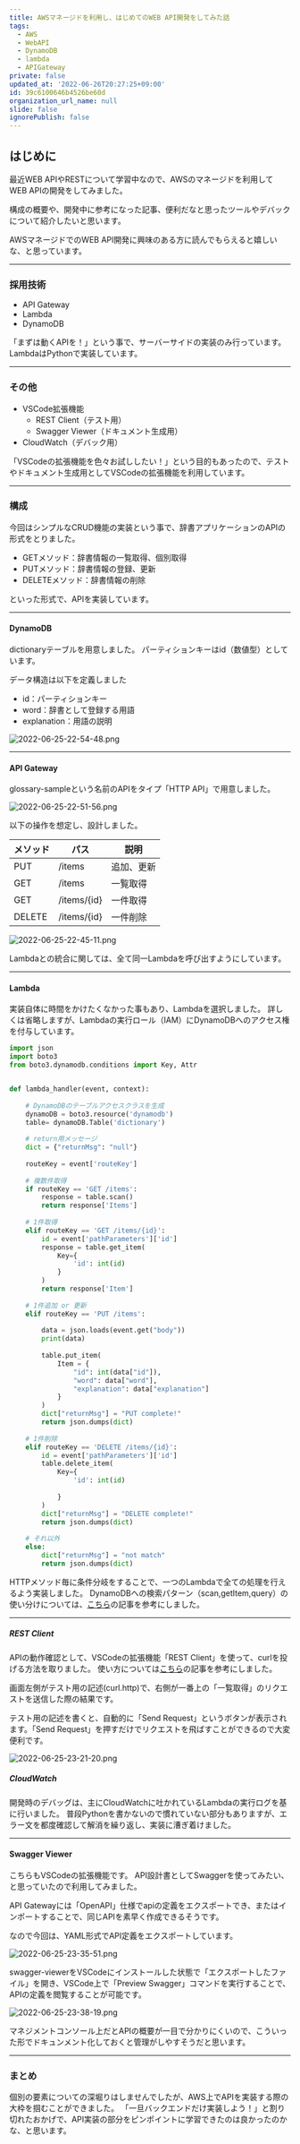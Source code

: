 ```yaml
---
title: AWSマネージドを利用し、はじめてのWEB API開発をしてみた話
tags:
  - AWS
  - WebAPI
  - DynamoDB
  - lambda
  - APIGateway
private: false
updated_at: '2022-06-26T20:27:25+09:00'
id: 39c6100646b4526be60d
organization_url_name: null
slide: false
ignorePublish: false
---
```

## はじめに

最近WEB APIやRESTについて学習中なので、AWSのマネージドを利用してWEB APIの開発をしてみました。  

構成の概要や、開発中に参考になった記事、便利だなと思ったツールやデバックについて紹介したいと思います。

AWSマネージドでのWEB API開発に興味のある方に読んでもらえると嬉しいな、と思っています。

---

### 採用技術

- API Gateway
- Lambda
- DynamoDB

「まずは動くAPIを！」という事で、サーバーサイドの実装のみ行っています。
LambdaはPythonで実装しています。

---

### その他

- VSCode拡張機能
  - REST Client（テスト用）
  - Swagger Viewer（ドキュメント生成用）
- CloudWatch（デバック用）

「VSCodeの拡張機能を色々お試ししたい！」という目的もあったので、テストやドキュメント生成用としてVSCodeの拡張機能を利用しています。

---

### 構成

今回はシンプルなCRUD機能の実装という事で、辞書アプリケーションのAPIの形式をとりました。

- GETメソッド：辞書情報の一覧取得、個別取得
- PUTメソッド：辞書情報の登録、更新
- DELETEメソッド：辞書情報の削除

といった形式で、APIを実装しています。

---

#### DynamoDB

dictionaryテーブルを用意しました。
パーティションキーはid（数値型）としています。

データ構造は以下を定義しました

- id：パーティションキー
- word：辞書として登録する用語
- explanation：用語の説明

![2022-06-25-22-54-48.png](https://qiita-image-store.s3.ap-northeast-1.amazonaws.com/0/411902/4a0a18c6-bc59-f5b3-c284-26137d160a5a.png)

---

#### API Gateway

glossary-sampleという名前のAPIをタイプ「HTTP API」で用意しました。

![2022-06-25-22-51-56.png](https://qiita-image-store.s3.ap-northeast-1.amazonaws.com/0/411902/444a83ab-de2a-4cc4-f342-4d6b085aca71.png)

以下の操作を想定し、設計しました。

|  メソッド  |  パス  |  説明  |
| ---- | ---- | ---- |
|  PUT  |  /items  |  追加、更新  |
|  GET  |  /items |  一覧取得  |
|  GET  |  /items/{id} |  一件取得  |
|  DELETE  |  /items/{id} |  一件削除  |

![2022-06-25-22-45-11.png](https://qiita-image-store.s3.ap-northeast-1.amazonaws.com/0/411902/e635bc9a-27d1-e350-808a-59879ffb7ae4.png)


Lambdaとの統合に関しては、全て同一Lambdaを呼び出すようにしています。

---

#### Lambda

実装自体に時間をかけたくなかった事もあり、Lambdaを選択しました。
詳しくは省略しますが、Lambdaの実行ロール（IAM）にDynamoDBへのアクセス権を付与しています。

```lambda_function.py
import json
import boto3
from boto3.dynamodb.conditions import Key, Attr


def lambda_handler(event, context):
    
    # DynamoDBのテーブルアクセスクラスを生成    
    dynamoDB = boto3.resource('dynamodb')
    table= dynamoDB.Table('dictionary')
    
    # return用メッセージ
    dict = {"returnMsg": "null"}
    
    routeKey = event['routeKey']
    
    # 複数件取得
    if routeKey == 'GET /items':
        response = table.scan()
        return response['Items']
    
    # 1件取得    
    elif routeKey == 'GET /items/{id}':
        id = event['pathParameters']['id']
        response = table.get_item(
            Key={
                'id': int(id)
            }
        )
        return response['Item']
    
    # 1件追加 or 更新
    elif routeKey == 'PUT /items':
        
        data = json.loads(event.get("body"))
        print(data)
        
        table.put_item(
            Item = {
                "id": int(data["id"]),
                "word": data["word"],
                "explanation": data["explanation"]
            }
        )
        dict["returnMsg"] = "PUT complete!"
        return json.dumps(dict)
    
    # 1件削除    
    elif routeKey == 'DELETE /items/{id}':
        id = event['pathParameters']['id']
        table.delete_item(
            Key={
                'id': int(id)
                
            }
        )
        dict["returnMsg"] = "DELETE complete!"
        return json.dumps(dict)
    
    # それ以外
    else:
        dict["returnMsg"] = "not match"
        return json.dumps(dict)
```

HTTPメソッド毎に条件分岐をすることで、一つのLambdaで全ての処理を行えるよう実装しました。
DynamoDBへの検索パターン（scan,getItem,query）の使い分けについては、[こちら](https://qiita.com/UpAllNight/items/a15367ca883ad4588c05)の記事を参考にしました。

---

##### REST Client

APIの動作確認として、VSCodeの拡張機能「REST Client」を使って、curlを投げる方法を取りました。
使い方については[こちら](https://qiita.com/toshi0607/items/c4440d3fbfa72eac840c)の記事を参考にしました。

画面左側がテスト用の記述(curl.http)で、右側が一番上の「一覧取得」のリクエストを送信した際の結果です。

テスト用の記述を書くと、自動的に「Send Request」というボタンが表示されます。「Send Request」を押すだけでリクエストを飛ばすことができるので大変便利です。

![2022-06-25-23-21-20.png](https://qiita-image-store.s3.ap-northeast-1.amazonaws.com/0/411902/325131a6-b723-f7fb-2f04-ac6b9f773fcc.png)

##### CloudWatch

開発時のデバッグは、主にCloudWatchに吐かれているLambdaの実行ログを基に行いました。
普段Pythonを書かないので慣れていない部分もありますが、エラー文を都度確認して解消を繰り返し、実装に漕ぎ着けました。

---

#### Swagger Viewer

こちらもVSCodeの拡張機能です。
API設計書としてSwaggerを使ってみたい、と思っていたので利用してみました。

API Gatewayには「OpenAPI」仕様でapiの定義をエクスポートでき、またはインポートすることで、同じAPIを素早く作成できるそうです。

なので今回は、YAML形式でAPI定義をエクスポートしています。

![2022-06-25-23-35-51.png](https://qiita-image-store.s3.ap-northeast-1.amazonaws.com/0/411902/19642341-b535-1555-cd09-26fdc3e9a448.png)


swagger-viewerをVSCodeにインストールした状態で「エクスポートしたファイル」を開き、VSCode上で「Preview Swagger」コマンドを実行することで、APIの定義を閲覧することが可能です。

![2022-06-25-23-38-19.png](https://qiita-image-store.s3.ap-northeast-1.amazonaws.com/0/411902/f2b4888b-ed9f-5998-52db-3e5090ced3fa.png)

マネジメントコンソール上だとAPIの概要が一目で分かりにくいので、こういった形でドキュンメント化しておくと管理がしやすそうだと思います。

---

### まとめ

個別の要素についての深堀りはしませんでしたが、AWS上でAPIを実装する際の大枠を掴むことができました。
「一旦バックエンドだけ実装しよう！」と割り切れたおかげで、API実装の部分をピンポイントに学習できたのは良かったのかな、と思います。
